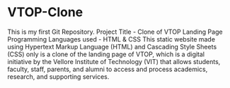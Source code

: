 # VTOP-Clone
This is my first Git Repository.
Project Title - Clone of VTOP Landing Page
Programming Languages used - HTML & CSS
This static website made using Hypertext Markup Language (HTML) and Cascading Style Sheets (CSS) only is a clone of the landing page of VTOP, which is a digital initiative by the Vellore Institute of Technology (VIT) that allows students, faculty, staff, parents, and alumni to access and process academics, research, and supporting services. 
